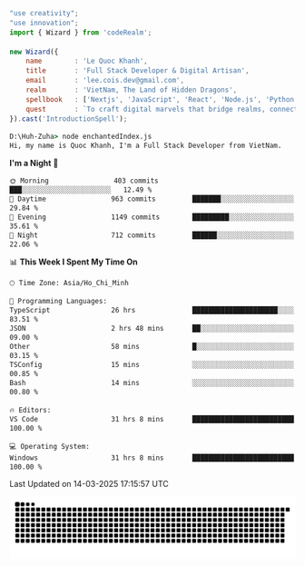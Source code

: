 <!--x axis divider-->

```js 
"use creativity";
"use innovation";
import { Wizard } from 'codeRealm';

new Wizard({
    name        : 'Le Quoc Khanh',
    title       : 'Full Stack Developer & Digital Artisan',
    email       : 'lee.cois.dev@gmail.com',
    realm       : 'VietNam, The Land of Hidden Dragons',
    spellbook   : ['Nextjs', 'JavaScript', 'React', 'Node.js', 'Python', 'Django', 'Cloud Services'],
    quest       : `To craft digital marvels that bridge realms, connect cultures, and bring imagination to life.`,
}).cast('IntroductionSpell');
```

```cmd
D:\Huh-Zuha> node enchantedIndex.js
Hi, my name is Quoc Khanh, I'm a Full Stack Developer from VietNam.
```
<!--START_SECTION:waka-->
**I'm a Night 🦉** 

```text
🌞 Morning                403 commits         ███░░░░░░░░░░░░░░░░░░░░░░   12.49 % 
🌆 Daytime                963 commits         ███████░░░░░░░░░░░░░░░░░░   29.84 % 
🌃 Evening                1149 commits        █████████░░░░░░░░░░░░░░░░   35.61 % 
🌙 Night                  712 commits         ██████░░░░░░░░░░░░░░░░░░░   22.06 % 
```


📊 **This Week I Spent My Time On** 

```text
🕑︎ Time Zone: Asia/Ho_Chi_Minh

💬 Programming Languages: 
TypeScript               26 hrs              █████████████████████░░░░   83.51 % 
JSON                     2 hrs 48 mins       ██░░░░░░░░░░░░░░░░░░░░░░░   09.00 % 
Other                    58 mins             █░░░░░░░░░░░░░░░░░░░░░░░░   03.15 % 
TSConfig                 15 mins             ░░░░░░░░░░░░░░░░░░░░░░░░░   00.85 % 
Bash                     14 mins             ░░░░░░░░░░░░░░░░░░░░░░░░░   00.80 % 

🔥 Editors: 
VS Code                  31 hrs 8 mins       █████████████████████████   100.00 % 

💻 Operating System: 
Windows                  31 hrs 8 mins       █████████████████████████   100.00 % 
```


 Last Updated on 14-03-2025 17:15:57 UTC
<!--END_SECTION:waka-->
<picture>
  <source media="(prefers-color-scheme: dark)" srcset="https://raw.githubusercontent.com/leecois/leecois/output/github-contribution-grid-snake-dark.svg">
  <source media="(prefers-color-scheme: light)" srcset="https://raw.githubusercontent.com/leecois/leecois/output/github-contribution-grid-snake.svg">
  <img alt="github contribution grid snake animation" src="https://raw.githubusercontent.com/leecois/leecois/output/github-contribution-grid-snake.svg">
</picture>
